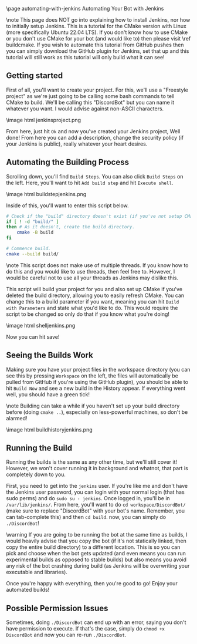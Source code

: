 \page automating-with-jenkins Automating Your Bot with Jenkins

\note This page does NOT go into explaining how to install Jenkins, nor how to initially setup Jenkins. This is a tutorial for the CMake version with Linux (more specifically Ubuntu 22.04 LTS). If you don't know how to use CMake or you don't use CMake for your bot (and would like to) then please visit \ref buildcmake. If you wish to automate this tutorial from GitHub pushes then you can simply download the GitHub plugin for Jenkins, set that up and this tutorial will still work as this tutorial will only build what it can see!

## Getting started

First of all, you'll want to create your project. For this, we'll use a "Freestyle project" as we're just going to be calling some bash commands to tell CMake to build. We'll be calling this "DiscordBot" but you can name it whatever you want. I would advise against non-ASCII characters.

\image html jenkinsproject.png

From here, just hit `Ok` and now you've created your Jenkins project, Well done! From here you can add a description, change the security policy (if your Jenkins is public), really whatever your heart desires.

## Automating the Building Process

Scrolling down, you'll find `Build Steps`. You can also click `Build Steps` on the left. Here, you'll want to hit `Add build step` and hit `Execute shell`.

\image html buildstepjenkins.png

Inside of this, you'll want to enter this script below.

~~~~~~~~~~bash
# Check if the "build" directory doesn't exist (if you've not setup CMake or deleted its content).
if [ ! -d "build/" ] 
then # As it doesn't, create the build directory.
	cmake -B build
fi

# Commence build.
cmake --build build/
~~~~~~~~~~

\note This script does not make use of multiple threads. If you know how to do this and you would like to use threads, then feel free to. However, I would be careful not to use all your threads as Jenkins may dislike this.

This script will build your project for you and also set up CMake if you've deleted the build directory, allowing you to easily refresh CMake. You can change this to a build parameter if you want, meaning you can hit `Build with Parameters` and state what you'd like to do. This would require the script to be changed so only do that if you know what you're doing!

\image html shelljenkins.png

Now you can hit save!

## Seeing the Builds Work

Making sure you have your project files in the workspace directory (you can see this by pressing `Workspace` on the left, the files will automatically be pulled from GitHub if you're using the GitHub plugin), you should be able to hit `Build Now` and see a new build in the History appear. If everything went well, you should have a green tick!

\note Building can take a while if you haven't set up your build directory before (doing `cmake ..`), especially on less-powerful machines, so don't be alarmed!

\image html buildhistoryjenkins.png

## Running the Build

Running the builds is the same as any other time, but we'll still cover it! However, we won't cover running it in background and whatnot, that part is completely down to you.

First, you need to get into the `jenkins` user. If you're like me and don't have the Jenkins user password, you can login with your normal login (that has sudo perms) and do `sudo su - jenkins`. Once logged in, you'll be in `/var/lib/jenkins/`. From here, you'll want to do `cd workspace/DiscordBot/` (make sure to replace "DiscordBot" with your bot's name. Remember, you can tab-complete this) and then `cd build`. now, you can simply do `./DiscordBot`!

\warning If you are going to be running the bot at the same time as builds, I would heavily advise that you copy the bot (if it's not statically linked, then copy the entire build directory) to a different location. This is so you can pick and choose when the bot gets updated (and even means you can run experimental builds as opposed to stable builds) but also means you avoid any risk of the bot crashing during build (as Jenkins will be overwriting your executable and libraries).

Once you're happy with everything, then you're good to go! Enjoy your automated builds!

## Possible Permission Issues

Sometimes, doing `./DiscordBot` can end up with an error, saying you don't have permission to execute. If that's the case, simply do `chmod +x DiscordBot` and now you can re-run `./DiscordBot`.
